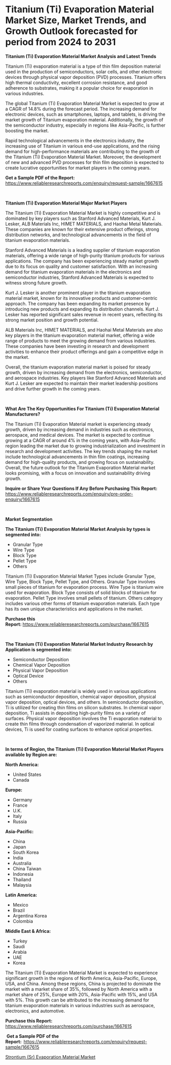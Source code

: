 <p><h1>Titanium (Ti) Evaporation Material Market Size, Market Trends, and Growth Outlook forecasted for period from 2024 to 2031</h1></p><p><strong>Titanium (Ti) Evaporation Material Market Analysis and Latest Trends</strong></p>
<p><p>Titanium (Ti) evaporation material is a type of thin film deposition material used in the production of semiconductors, solar cells, and other electronic devices through physical vapor deposition (PVD) processes. Titanium offers high thermal conductivity, excellent corrosion resistance, and good adherence to substrates, making it a popular choice for evaporation in various industries.</p><p>The global Titanium (Ti) Evaporation Material Market is expected to grow at a CAGR of 14.8% during the forecast period. The increasing demand for electronic devices, such as smartphones, laptops, and tablets, is driving the market growth of Titanium evaporation material. Additionally, the growth of the semiconductor industry, especially in regions like Asia-Pacific, is further boosting the market.</p><p>Rapid technological advancements in the electronics industry, the increasing use of Titanium in various end-use applications, and the rising demand for high-performance materials are contributing to the growth of the Titanium (Ti) Evaporation Material Market. Moreover, the development of new and advanced PVD processes for thin film deposition is expected to create lucrative opportunities for market players in the coming years.</p></p>
<p><strong>Get a Sample PDF of the Report:&nbsp;</strong> <a href="https://www.reliableresearchreports.com/enquiry/request-sample/1667615">https://www.reliableresearchreports.com/enquiry/request-sample/1667615</a></p>
<p>&nbsp;</p>
<p><strong>Titanium (Ti) Evaporation Material Major Market Players</strong></p>
<p><p>The Titanium (Ti) Evaporation Material Market is highly competitive and is dominated by key players such as Stanford Advanced Materials, Kurt J. Lesker, ALB Materials Inc, HIMET MATERIALS, and Haohai Metal Materials. These companies are known for their extensive product offerings, strong distribution networks, and technological advancements in the field of titanium evaporation materials.</p><p>Stanford Advanced Materials is a leading supplier of titanium evaporation materials, offering a wide range of high-purity titanium products for various applications. The company has been experiencing steady market growth due to its focus on quality and customer satisfaction. With an increasing demand for titanium evaporation materials in the electronics and semiconductor industries, Stanford Advanced Materials is expected to witness strong future growth.</p><p>Kurt J. Lesker is another prominent player in the titanium evaporation material market, known for its innovative products and customer-centric approach. The company has been expanding its market presence by introducing new products and expanding its distribution channels. Kurt J. Lesker has reported significant sales revenue in recent years, reflecting its strong market position and growth potential.</p><p>ALB Materials Inc, HIMET MATERIALS, and Haohai Metal Materials are also key players in the titanium evaporation material market, offering a wide range of products to meet the growing demand from various industries. These companies have been investing in research and development activities to enhance their product offerings and gain a competitive edge in the market.</p><p>Overall, the titanium evaporation material market is poised for steady growth, driven by increasing demand from the electronics, semiconductor, and aerospace industries. Key players like Stanford Advanced Materials and Kurt J. Lesker are expected to maintain their market leadership positions and drive further growth in the coming years.</p></p>
<p>&nbsp;</p>
<p><strong>What Are The Key Opportunities For Titanium (Ti) Evaporation Material Manufacturers?</strong></p>
<p><p>The Titanium (Ti) Evaporation Material market is experiencing steady growth, driven by increasing demand in industries such as electronics, aerospace, and medical devices. The market is expected to continue growing at a CAGR of around 4% in the coming years, with Asia-Pacific region leading the market due to growing industrialization and investment in research and development activities. The key trends shaping the market include technological advancements in thin film coatings, increasing demand for high-quality products, and growing focus on sustainability. Overall, the future outlook for the Titanium Evaporation Material market looks promising, with a focus on innovation and sustainability driving growth.</p></p>
<p><strong>Inquire or Share Your Questions If Any Before Purchasing This Report:</strong> <a href="https://www.reliableresearchreports.com/enquiry/pre-order-enquiry/1667615">https://www.reliableresearchreports.com/enquiry/pre-order-enquiry/1667615</a></p>
<p>&nbsp;</p>
<p><strong>Market Segmentation</strong></p>
<p><strong>The Titanium (Ti) Evaporation Material Market Analysis by types is segmented into:</strong></p>
<p><ul><li>Granular Type</li><li>Wire Type</li><li>Block Type</li><li>Pellet Type</li><li>Others</li></ul></p>
<p><p>Titanium (Ti) Evaporation Material Market Types include Granular Type, Wire Type, Block Type, Pellet Type, and Others. Granular Type involves small pieces of titanium for evaporation process. Wire Type is titanium wire used for evaporation. Block Type consists of solid blocks of titanium for evaporation. Pellet Type involves small pellets of titanium. Others category includes various other forms of titanium evaporation materials. Each type has its own unique characteristics and applications in the market.</p></p>
<p><strong>Purchase this Report:&nbsp;</strong><a href="https://www.reliableresearchreports.com/purchase/1667615">https://www.reliableresearchreports.com/purchase/1667615</a></p>
<p>&nbsp;</p>
<p><strong>The Titanium (Ti) Evaporation Material Market Industry Research by Application is segmented into:</strong></p>
<p><ul><li>Semiconductor Deposition</li><li>Chemical Vapor Deposition</li><li>Physical Vapor Deposition</li><li>Optical Device</li><li>Others</li></ul></p>
<p><p>Titanium (Ti) evaporation material is widely used in various applications such as semiconductor deposition, chemical vapor deposition, physical vapor deposition, optical devices, and others. In semiconductor deposition, Ti is utilized for creating thin films on silicon substrates. In chemical vapor deposition, Ti assists in depositing high-purity films on a variety of surfaces. Physical vapor deposition involves the Ti evaporation material to create thin films through condensation of vaporized material. In optical devices, Ti is used for coating surfaces to enhance optical properties.</p></p>
<p>&nbsp;</p>
<p><strong>In terms of Region, the Titanium (Ti) Evaporation Material Market Players available by Region are:</strong></p>
<p>
    <p> <strong> North America: </strong>
        <ul>
            <li>United States</li>
            <li>Canada</li>
        </ul>
        </p> 
    <p> <strong> Europe: </strong>
        <ul>
            <li>Germany</li>
            <li>France</li>
            <li>U.K.</li>
            <li>Italy</li>
            <li>Russia</li>
        </ul>
        </p> 
    <p> <strong> Asia-Pacific: </strong>
        <ul>
            <li>China</li>
            <li>Japan</li>
            <li>South Korea</li>
            <li>India</li>
            <li>Australia</li>
            <li>China Taiwan</li>
            <li>Indonesia</li>
            <li>Thailand</li>
            <li>Malaysia</li>
        </ul>
        </p> 
    <p> <strong> Latin America: </strong>
        <ul>
            <li>Mexico</li>
            <li>Brazil</li>
            <li>Argentina Korea</li>
            <li>Colombia</li>
        </ul>
        </p> 
    <p> <strong> Middle East & Africa: </strong>
        <ul>
            <li>Turkey</li>
            <li>Saudi</li>
            <li>Arabia</li>
            <li>UAE</li>
            <li>Korea</li>
        </ul>
    </p>
    </p>
<p><p>The Titanium (Ti) Evaporation Material Market is expected to experience significant growth in the regions of North America, Asia-Pacific, Europe, USA, and China. Among these regions, China is projected to dominate the market with a market share of 35%, followed by North America with a market share of 25%, Europe with 20%, Asia-Pacific with 15%, and USA with 5%. This growth can be attributed to the increasing demand for titanium evaporation materials in various industries such as aerospace, electronics, and automotive.</p></p>
<p><strong>Purchase this Report: </strong><a href="https://www.reliableresearchreports.com/purchase/1667615">https://www.reliableresearchreports.com/purchase/1667615</a></p>
<p>&nbsp;<strong>Get a Sample PDF of the Report:&nbsp;&nbsp;</strong><a href="https://www.reliableresearchreports.com/enquiry/request-sample/1667615">https://www.reliableresearchreports.com/enquiry/request-sample/1667615</a></p>
<p><strong></strong></p>
<p><p><a href="https://github.com/JameTravis/Market-Research-Report-List-4/blob/main/strontium-sr-evaporation-material-market.md">Strontium (Sr) Evaporation Material Market</a></p></p>